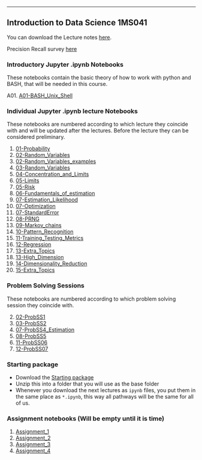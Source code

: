 ---
## Introduction to Data Science 1MS041

You can download the Lecture notes [here](https://datascience-intro.github.io/1MS041-2023/Files/LectureNotes1MS041.pdf).

Precision Recall survey [here](https://datascience-intro.github.io/1MS041-2023/Files/AveragePrecision.pdf)


### Introductory Jupyter .ipynb Notebooks
These notebooks contain the basic theory of how to work with python and BASH, that will be needed in this course.

A01. [A01-BASH_Unix_Shell](A01-BASH_Unix_Shell.md)

### Individual Jupyter .ipynb lecture Notebooks

These notebooks are numbered according to which lecture they coincide with and will be updated after the lectures. Before the lecture they can be considered preliminary.

01. [01-Probability](01-Probability.md)
02. [02-Random_Variables](02-Random_Variables.md)
02. [02-Random_Variables_examples](02-Random_Variables_examples.md)
03. [03-Random_Variables](03-Random_Variables.md)
04. [04-Concentration_and_Limits](04-Concentration_and_Limits.md)
05. [05-Limits](05-Limits.md)
05. [05-Risk](05-Risk.md)
06. [06-Fundamentals_of_estimation](06-Fundamentals_of_estimation.md)
07. [07-Estimation_Likelihood](07-Estimation_Likelihood.md)
07. [07-Optimization](07-Optimization.md)
07. [07-StandardError](07-StandardError.md)
08. [08-PRNG](08-PRNG.md)
09. [09-Markov_chains](09-Markov_chains.md)
10. [10-Pattern_Recognition](10-Pattern_Recognition.md)
11. [11-Training_Testing_Metrics](11-Training_Testing_Metrics.md)
12. [12-Regression](12-Regression.md)
13. [13-Extra_Topics](13-Extra_Topics.md)
13. [13-High_Dimension](13-High_Dimension.md)
14. [14-Dimensionality_Reduction](14-Dimensionality_Reduction.md)
15. [15-Extra_Topics](15-Extra_Topics.md)

### Problem Solving Sessions

These notebooks are numbered according to which problem solving session they coincide with.

02. [02-ProbSS1](02-ProbSS1.md)
03. [03-ProbSS2](03-ProbSS2.md)
07. [07-ProbSS4_Estimation](07-ProbSS4_Estimation.md)
08. [08-ProbSS5](08-ProbSS5.md)
11. [11-ProbSS06](11-ProbSS06.md)
12. [12-ProbSS07](12-ProbSS07.md)

### Starting package
* Download the [Starting package](Files/first_lecture_and_data.zip)
* Unzip this into a folder that you will use as the base folder
* Whenever you download the next lectures as `ipynb` files, you put them in the same place as `*.ipynb`, this way all pathways will be the same for all of us.

### Assignment notebooks (Will be empty until it is time)

1. [Assignment_1](Assignment_1.md)
2. [Assignment_2](Assignment_2.md)
3. [Assignment_3](Assignment_3.md)
4. [Assignment_4](Assignment_4.md)
